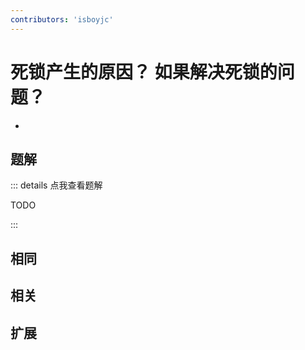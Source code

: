 ```yaml
---
contributors: 'isboyjc'
---
```


# 死锁产生的原因？ 如果解决死锁的问题？

- 



## 题解

::: details 点我查看题解

  TODO

:::



## 相同


## 相关


## 扩展

